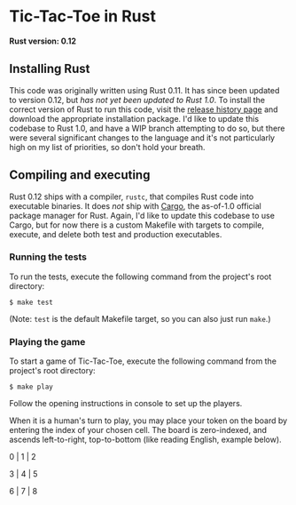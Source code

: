 # Tic-Tac-Toe in Rust
**Rust version: 0.12**


## Installing Rust

This code was originally written using Rust 0.11.
It has since been updated to version 0.12, but *has not yet been updated to Rust 1.0*.
To install the correct version of Rust to run this code, visit the [release history page](https://github.com/rust-lang/rust/wiki/Doc-releases#0120) and download the appropriate installation package.
I'd like to update this codebase to Rust 1.0, and have a WIP branch attempting to do so, but there were several significant changes to the language and it's not particularly high on my list of priorities, so don't hold your breath.


## Compiling and executing

Rust 0.12 ships with a compiler, `rustc`, that compiles Rust code into executable binaries.
It does *not* ship with [Cargo](https://crates.io/), the as-of-1.0 official package manager for Rust.
Again, I'd like to update this codebase to use Cargo, but for now there is a custom Makefile with targets to compile, execute, and delete both test and production executables.

### Running the tests

To run the tests, execute the following command from the project's root directory:

```
$ make test
```

(Note: `test` is the default Makefile target, so you can also just run `make`.)


### Playing the game

To start a game of Tic-Tac-Toe, execute the following command from the project's root directory:

```
$ make play
```

Follow the opening instructions in console to set up the players.

When it is a human's turn to play, you may place your token on the board by entering the index of your chosen cell. The board is zero-indexed, and ascends left-to-right, top-to-bottom (like reading English, example below).

0 | 1 | 2

3 | 4 | 5

6 | 7 | 8


